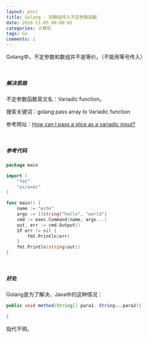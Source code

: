 ```yaml
---
layout: post
title: Golang - 将数组传入不定参数函数
date: 2018-11-05 00:00:01
categories: 计算机
tags: Go
comments: 1
---
```




Golang中，不定参数和数组并不是等价。（不能用等号传入）

<br>

##### 解决思路

不定参数函数英文名：Variadic function。

搜索关键词：golang pass array to Variadic function

参考网址：[How can I pass a slice as a variadic input?](https://stackoverflow.com/questions/23723955/how-can-i-pass-a-slice-as-a-variadic-input)

<br>

##### 参考代码

```go
package main

import (
    "fmt"
    "os/exec"
)

func main() {
    name := "echo"
    args := []string{"hello", "world"}
    cmd := exec.Command(name, args...)
    out, err := cmd.Output()
    if err != nil {
        fmt.Println(err)
    }
    fmt.Println(string(out))
}
```

<br>

##### 好处

Golang是为了解决，Java中的这种情况：

```java
public void method(String[] para1. String...para2){
    
}
```

指代不明。
